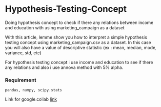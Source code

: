 # Hypothesis-Testing-Concept
Doing hypothesis concept to check if there any relations between income and education with using marketing_campaign as a dataset

With this article, lemme show you how to interpret a simple hypothesis testing concept using marketing_campaign.csv as a dataset. In this case you will also have a value of descriptive statistic (ex : mean, median, mode, variance, std, etc)

For hypothesis testing concept i use income and education to see if there any relations and also i use annova method with 5% alpha.

### Requirement

```
pandas, numpy, scipy.stats
```

Link for google.collab [link](https://colab.research.google.com/drive/1VnN3UeqbmQkgESwdz-ajAB2v56L9vD_K)
